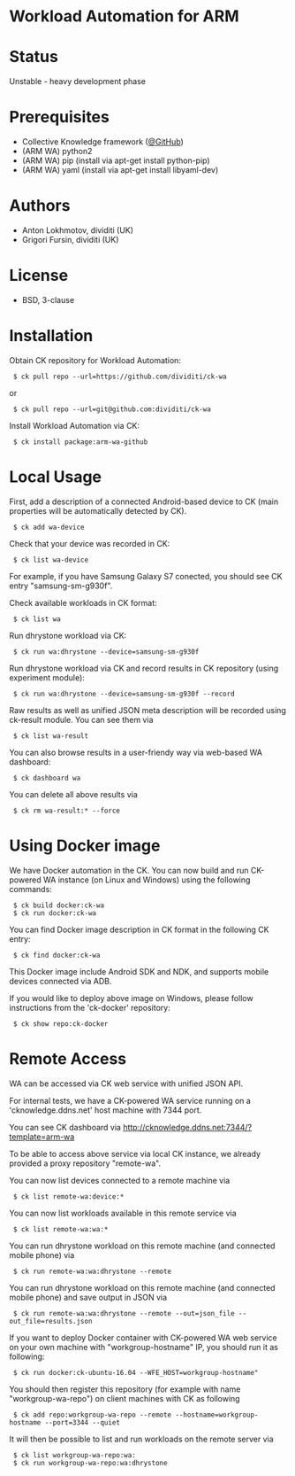 Workload Automation for ARM
===========================

Status
======
Unstable - heavy development phase

Prerequisites
=============
* Collective Knowledge framework ([@GitHub](http://github.com/ctuning/ck))
* (ARM WA) python2
* (ARM WA) pip (install via apt-get install python-pip)
* (ARM WA) yaml (install via apt-get install libyaml-dev)

Authors
=======

* Anton Lokhmotov, dividiti (UK)
* Grigori Fursin, dividiti (UK)

License
=======
* BSD, 3-clause

Installation
============
Obtain CK repository for Workload Automation:

```
 $ ck pull repo --url=https://github.com/dividiti/ck-wa
```
or
```
 $ ck pull repo --url=git@github.com:dividiti/ck-wa
```

Install Workload Automation via CK:
```
 $ ck install package:arm-wa-github
```

Local Usage
===========

First, add a description of a connected Android-based device to CK
(main properties will be automatically detected by CK).
```
 $ ck add wa-device
```

Check that your device was recorded in CK:
```
 $ ck list wa-device
```

For example, if you have Samsung Galaxy S7 conected, 
you should see CK entry "samsung-sm-g930f".

Check available workloads in CK format:
```
 $ ck list wa
```

Run dhrystone workload via CK:
```
 $ ck run wa:dhrystone --device=samsung-sm-g930f
```

Run dhrystone workload via CK and record results in CK repository
(using experiment module):
```
 $ ck run wa:dhrystone --device=samsung-sm-g930f --record
```

Raw results as well as unified JSON meta description will be recorded
using ck-result module. You can see them via
```
 $ ck list wa-result
```

You can also browse results in a user-friendy way via web-based WA dashboard:
```
 $ ck dashboard wa
```

You can delete all above results via
```
 $ ck rm wa-result:* --force
```

Using Docker image
==================

We have Docker automation in the CK. You can now build and run CK-powered WA
instance (on Linux and Windows) using the following commands:
```
 $ ck build docker:ck-wa
 $ ck run docker:ck-wa
```

You can find Docker image description in CK format in the following CK entry:
```
 $ ck find docker:ck-wa
```

This Docker image include Android SDK and NDK, and supports mobile devices connected via ADB.

If you would like to deploy above image on Windows, please follow instructions
from the 'ck-docker' repository:
```
 $ ck show repo:ck-docker
```

Remote Access
=============

WA can be accessed via CK web service with unified JSON API.

For internal tests, we have a CK-powered WA service running 
on a 'cknowledge.ddns.net' host machine with 7344 port. 

You can see CK dashboard via http://cknowledge.ddns.net:7344/?template=arm-wa

To be able to access above service via local CK instance, 
we already provided a proxy repository "remote-wa". 

You can now list devices connected to a remote machine via
```
 $ ck list remote-wa:device:*
```

You can now list workloads available in this remote service via
```
 $ ck list remote-wa:wa:*
```

You can run dhrystone workload on this remote machine (and connected mobile phone) via
```
 $ ck run remote-wa:wa:dhrystone --remote
```

You can run dhrystone workload on this remote machine (and connected mobile phone) 
and save output in JSON via
```
 $ ck run remote-wa:wa:dhrystone --remote --out=json_file --out_file=results.json
```

If you want to deploy Docker container with CK-powered WA web service on your own machine 
with "workgroup-hostname" IP, you should run it as following:
```
 $ ck run docker:ck-ubuntu-16.04 --WFE_HOST=workgroup-hostname"
```

You should then register this repository (for example with name "workgroup-wa-repo") 
on client machines with CK as following
```
 $ ck add repo:workgroup-wa-repo --remote --hostname=workgroup-hostname --port=3344 --quiet
```

It will then be possible to list and run workloads on the remote server via
```
 $ ck list workgroup-wa-repo:wa:
 $ ck run workgroup-wa-repo:wa:dhrystone
```
